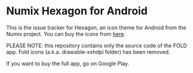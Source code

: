 Numix Hexagon for Android
==============
This is the issue tracker for Hexagon, an icon theme for Android from the Numix project. You can buy the icons from [here](https://play.google.com/store/apps/details?id=com.numix.icons_hexagon).

PLEASE NOTE: this repository contains only the source code of the FOLD app. Fold icons (a.k.a. drawable-xxhdpi folder) has been removed.

If you want to buy the full app, go on Google Play.
